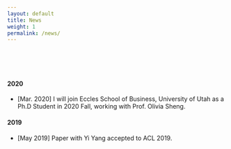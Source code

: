 ```yaml
---
layout: default
title: News
weight: 1
permalink: /news/
---
```


<br/>
<br/>
<br/>

#### 2020

* [Mar. 2020] I will join Eccles School of Business, University of Utah as a Ph.D Student in 2020 Fall, working with Prof. Olivia Sheng.

#### 2019

* [May 2019] Paper with Yi Yang accepted to ACL 2019.


